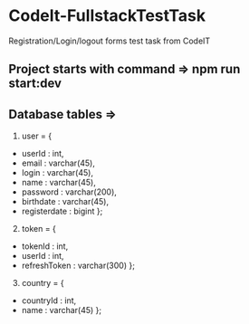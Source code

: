# CodeIt-FullstackTestTask

Registration/Login/logout forms test task from CodeIT

## Project starts with command => npm run start:dev

## Database tables =>
1. user = {
* userId : int,
* email : varchar(45),
* login : varchar(45),
* name : varchar(45),
* password : varchar(200),
* birthdate : varchar(45),
* registerdate : bigint
};

2. token = {
* tokenId : int,
* userId : int,
* refreshToken : varchar(300)
};

3. country = {
* countryId : int,
* name : varchar(45)
};

